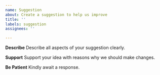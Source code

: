 ```yaml
---
name: Suggestion
about: Create a suggestion to help us improve
title: ''
labels: suggestion
assignees: ''

---
```


**Describe**
Describe all aspects of your suggestion clearly. 

**Support**
Support your idea with reasons why we should make changes.

**Be Patient**
Kindly await a response.
